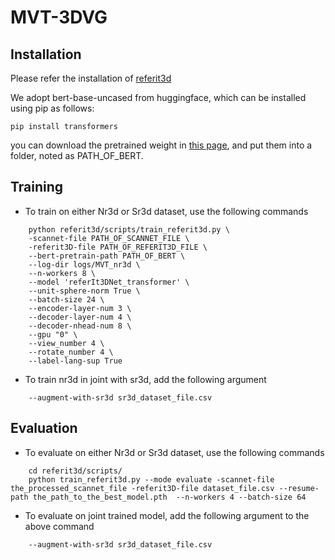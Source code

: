 # MVT-3DVG


## Installation
Please refer the installation of [referit3d](https://github.com/referit3d/referit3d)

We adopt bert-base-uncased from huggingface, which can be installed using pip as follows:
```Console
pip install transformers
```
you can download the pretrained weight in [this page](https://huggingface.co/bert-base-uncased/tree/main), and put them into a folder, noted as PATH_OF_BERT.




## Training
* To train on either Nr3d or Sr3d dataset, use the following commands
```Console
    python referit3d/scripts/train_referit3d.py \
    -scannet-file PATH_OF_SCANNET_FILE \
    -referit3D-file PATH_OF_REFERIT3D_FILE \
    --bert-pretrain-path PATH_OF_BERT \
    --log-dir logs/MVT_nr3d \
    --n-workers 8 \
    --model 'referIt3DNet_transformer' \
    --unit-sphere-norm True \
    --batch-size 24 \
    --encoder-layer-num 3 \
    --decoder-layer-num 4 \
    --decoder-nhead-num 8 \
    --gpu "0" \
    --view_number 4 \
    --rotate_number 4 \
    --label-lang-sup True
```

* To train nr3d in joint with sr3d, add the following argument
```Console
    --augment-with-sr3d sr3d_dataset_file.csv
``` 

## Evaluation
* To evaluate on either Nr3d or Sr3d dataset, use the following commands
```Console
    cd referit3d/scripts/
    python train_referit3d.py --mode evaluate -scannet-file the_processed_scannet_file -referit3D-file dataset_file.csv --resume-path the_path_to_the_best_model.pth  --n-workers 4 --batch-size 64 
```
* To evaluate on joint trained model, add the following argument to the above command
```Console
    --augment-with-sr3d sr3d_dataset_file.csv
``` 
